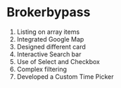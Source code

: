 # Brokerbypass

1. Listing on array items
2. Integrated Google Map
3. Designed different card
4. Interactive Search bar
5. Use of Select and Checkbox
6. Complex filtering
7. Developed a Custom Time Picker

